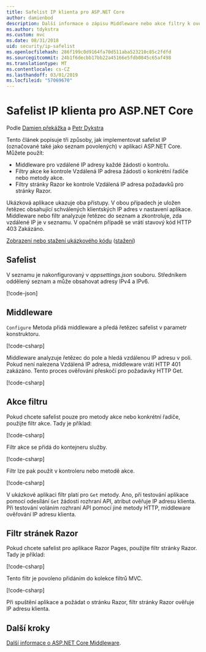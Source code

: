 ```yaml
---
title: Safelist IP klienta pro ASP.NET Core
author: damienbod
description: Další informace o zápisu Middleware nebo akce filtry k ověření vzdálené IP adresy na seznam schválených IP adres.
ms.author: tdykstra
ms.custom: mvc
ms.date: 08/31/2018
uid: security/ip-safelist
ms.openlocfilehash: 286f199c0d9164fa70d511aba523210c85c2fdfd
ms.sourcegitcommit: 24b1f6decbb17bb22a45166e5fdb0845c65af498
ms.translationtype: MT
ms.contentlocale: cs-CZ
ms.lasthandoff: 03/01/2019
ms.locfileid: "57069670"
---
```

# <a name="client-ip-safelist-for-aspnet-core"></a>Safelist IP klienta pro ASP.NET Core

Podle [Damien překážka](https://twitter.com/damien_bod) a [Petr Dykstra](https://github.com/tdykstra)
 
Tento článek popisuje tři způsoby, jak implementovat safelist IP (označované také jako seznam povolených) v aplikaci ASP.NET Core. Můžete použít:

* Middleware pro vzdálené IP adresy každé žádosti o kontrolu.
* Filtry akce ke kontrole Vzdálená IP adresa žádosti o konkrétní řadiče nebo metody akce.
* Filtry stránky Razor ke kontrole Vzdálená IP adresa požadavků pro stránky Razor.

Ukázková aplikace ukazuje oba přístupy. V obou případech je uložen řetězec obsahující schválených klientských IP adres v nastavení aplikace. Middleware nebo filtr analyzuje řetězec do seznam a zkontroluje, zda vzdálené IP je v seznamu. V opačném případě se vrátí stavový kód HTTP 403 Zakázáno.

[Zobrazení nebo stažení ukázkového kódu](https://github.com/aspnet/Docs/tree/master/aspnetcore/security/ip-safelist/samples/2.x/ClientIpAspNetCore) ([stažení](xref:index#how-to-download-a-sample))

## <a name="the-safelist"></a>Safelist

V seznamu je nakonfigurovaný v *appsettings.json* souboru. Středníkem oddělený seznam a může obsahovat adresy IPv4 a IPv6.

[!code-json[](ip-safelist/samples/2.x/ClientIpAspNetCore/appsettings.json?highlight=2)]

## <a name="middleware"></a>Middleware

`Configure` Metoda přidá middleware a předá řetězec safelist v parametr konstruktoru.

[!code-csharp[](ip-safelist/samples/2.x/ClientIpAspNetCore/Startup.cs?name=snippet_Configure&highlight=7)]

Middleware analyzuje řetězec do pole a hledá vzdálenou IP adresu v poli. Pokud není nalezena Vzdálená IP adresa, middleware vrátí HTTP 401 zakázáno. Tento proces ověřování přeskočí pro požadavky HTTP Get.

[!code-csharp[](ip-safelist/samples/2.x/ClientIpAspNetCore/AdminSafeListMiddleware.cs?name=snippet_ClassOnly)]

## <a name="action-filter"></a>Akce filtru

Pokud chcete safelist pouze pro metody akce nebo konkrétní řadiče, použijte filtr akce. Tady je příklad: 

[!code-csharp[](ip-safelist/samples/2.x/ClientIpAspNetCore/Filters/ClientIdCheckFilter.cs)]

Filtr akce se přidá do kontejneru služby.

[!code-csharp[](ip-safelist/samples/2.x/ClientIpAspNetCore/Startup.cs?name=snippet_ConfigureServices&highlight=3)]

Filtr lze pak použít v kontroleru nebo metodě akce.

[!code-csharp[](ip-safelist/samples/2.x/ClientIpAspNetCore/Controllers/ValuesController.cs?name=snippet_Filter&highlight=1)]

V ukázkové aplikaci filtr platí pro `Get` metody. Ano, při testování aplikace pomocí odesílání `Get` žádosti rozhraní API, atribut ověřuje IP adresu klienta. Při testování voláním rozhraní API pomocí jiné metody HTTP, middleware ověřování IP adresu klienta.

## <a name="razor-pages-filter"></a>Filtr stránek Razor 

Pokud chcete safelist pro aplikace Razor Pages, použijte filtr stránky Razor. Tady je příklad: 

[!code-csharp[](ip-safelist/samples/2.x/ClientIpAspNetCore/Filters/ClientIdCheckPageFilter.cs)]

Tento filtr je povoleno přidáním do kolekce filtrů MVC.

[!code-csharp[](ip-safelist/samples/2.x/ClientIpAspNetCore/Startup.cs?name=snippet_ConfigureServices&highlight=7-9)]

Při spuštění aplikace a požádat o stránku Razor, filtr stránky Razor ověřuje IP adresu klienta.

## <a name="next-steps"></a>Další kroky

[Další informace o ASP.NET Core Middleware](xref:fundamentals/middleware/index).
